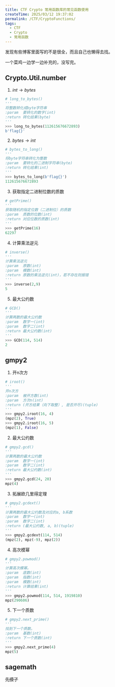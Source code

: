 ```yaml
---
title: CTF Crypto 常用函数库的常见函数使用
createTime: 2025/03/12 19:37:02
permalink: /CTF/CryptoFunctions/
tags:
  - CTF
  - Crypto
  - 常用函数
---
```


发现有些博客里面写的不是很全，而且自己也懒得去找。

一个菜鸡一边学一边补充的，没写完。

## Crypto.Util.number

1. $int\rightarrow bytes$

```python
# long_to_bytes()
'''
将整数转化成byte字符串
:param	要转化的数字(int)
:return	转化结果(byte)
'''
>>> long_to_bytes(112615676672893) 
b'flag{}'
```

2. $bytes\rightarrow int$

```python
# bytes_to_long()
'''
将byte字符串转化为整数
:param	要转化的二进制字符串(byte)
:return	转化结果(int)
'''
>>> bytes_to_long(b'flag{}')
112615676672893
```

3. 获取指定二进制位数的质数

```python
# getPrime()
'''
获取随机的指定位数（二进制位）的质数
:param	质数的位数(int)
:return	对应位数的质数(int)
'''
>>> getPrime(16)
62297
```

4. 计算乘法逆元

```python
# inverse()
'''
计算乘法逆元
:param	原数(int)
:param	模数(int)
:return	原数的乘法逆元(int)，若不存在则报错
'''
>>> inverse(2,9)  
5
```

5. 最大公约数

```python
# GCD()
'''
计算两数的最大公约数
:param	数字一(int)
:param	数字二(int)
:return	最大公约数(int)
'''
>>> GCD(114, 514)
2
```

## gmpy2

1. 开n次方

```python
# iroot()
'''
开n次方
:param	被开方数(int)
:param	方次n(int)
:return	(开方结果（向下取整）, 是否开尽)(tuple)
'''
>>> gmpy2.iroot(16, 4) 
(mpz(2), True)
>>> gmpy2.iroot(16, 5) 
(mpz(1), False)
```

2. 最大公约数

```python
# gmpy2.gcd()
'''
计算两数的最大公约数
:param	数字一(int)
:param	数字二(int)
:return	最大公约数(int)
'''
>>> gmpy2.gcd(24, 20)
mpz(4)
```

3. 拓展欧几里得定理

```python
# gmpy2.gcdext() 
'''
计算两数的最大公约数及对应的a, b系数
:param	数字一(int)
:param	数字二(int)
:return	(最大公约数, a, b)(tuple)
'''
>>> gmpy2.gcdext(114, 514)  
(mpz(2), mpz(-9), mpz(2))
```

4. 高次模幂

```python
# gmpy2.powmod()
'''
计算高次模幂。
:param	底数(int)
:param	指数(int)
:param	模数(int)
:return	计算结果(int)
'''
>>> gmpy2.powmod(114, 514, 1919810) 
mpz(290606)
```

5. 下一个质数

```python
# gmpy2.next_prime()
'''
找到下一个质数。
:param	基数(int)
:return	下一个质数(int)
'''
>>> gmpy2.next_prime(4)
mpz(5)
```

## sagemath

~~先摸了~~